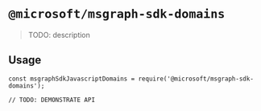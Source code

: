# `@microsoft/msgraph-sdk-domains`

> TODO: description

## Usage

```
const msgraphSdkJavascriptDomains = require('@microsoft/msgraph-sdk-domains');

// TODO: DEMONSTRATE API
```
